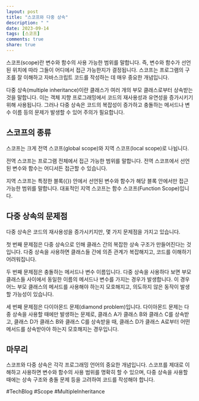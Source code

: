 ```yaml
---
layout: post
title: "스코프와 다중 상속"
description: " "
date: 2023-09-14
tags: [스코프]
comments: true
share: true
---
```


스코프(scope)란 변수와 함수의 사용 가능한 범위를 말합니다. 즉, 변수와 함수가 선언된 위치에 따라 그들이 어디에서 접근 가능한지가 결정됩니다. 스코프는 프로그램의 구조를 잘 이해하고 자바스크립트 코드를 작성하는 데 매우 중요한 개념입니다.

다중 상속(multiple inheritance)이란 클래스가 여러 개의 부모 클래스로부터 상속받는 것을 말합니다. 이는 객체 지향 프로그래밍에서 코드의 재사용성과 유연성을 증가시키기 위해 사용됩니다. 그러나 다중 상속은 코드의 복잡성이 증가하고 충돌하는 메서드나 변수 이름 등의 문제가 발생할 수 있어 주의가 필요합니다.

## 스코프의 종류

스코프는 크게 전역 스코프(global scope)와 지역 스코프(local scope)로 나뉩니다.

전역 스코프는 프로그램 전체에서 접근 가능한 범위를 말합니다. 전역 스코프에서 선언된 변수와 함수는 어디서든 접근할 수 있습니다.

지역 스코프는 특정한 블록({}) 안에서 선언된 변수와 함수가 해당 블록 안에서만 접근 가능한 범위를 말합니다. 대표적인 지역 스코프는 함수 스코프(Function Scope)입니다.

## 다중 상속의 문제점

다중 상속은 코드의 재사용성을 증가시키지만, 몇 가지 문제점을 가지고 있습니다.

첫 번째 문제점은 다중 상속으로 인해 클래스 간의 복잡한 상속 구조가 만들어진다는 것입니다. 다중 상속을 사용하면 클래스들 간에 의존 관계가 복잡해지고, 코드를 이해하기 어려워집니다.

두 번째 문제점은 충돌하는 메서드나 변수 이름입니다. 다중 상속을 사용하다 보면 부모 클래스들 사이에서 동일한 이름의 메서드나 변수를 가지는 경우가 발생합니다. 이 경우 어느 부모 클래스의 메서드를 사용해야 하는지 모호해지고, 의도하지 않은 동작이 발생할 가능성이 있습니다.

세 번째 문제점은 다이아몬드 문제(diamond problem)입니다. 다이아몬드 문제는 다중 상속을 사용할 때에만 발생하는 문제로, 클래스 A가 클래스 B와 클래스 C를 상속받고, 클래스 D가 클래스 B와 클래스 C를 상속받을 때, 클래스 D가 클래스 A로부터 어떤 메서드를 상속받아야 하는지 모호해지는 경우입니다.

## 마무리

스코프와 다중 상속은 각각 프로그래밍 언어의 중요한 개념입니다. 스코프를 제대로 이해하고 사용하면 변수와 함수의 사용 범위를 명확히 할 수 있으며, 다중 상속을 사용할 때에는 상속 구조와 충돌 문제 등을 고려하여 코드를 작성해야 합니다.

#TechBlog #Scope #MultipleInheritance